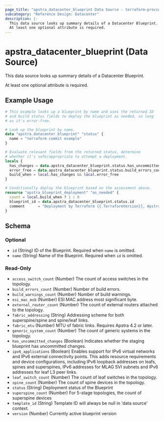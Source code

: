 ```yaml
---
page_title: "apstra_datacenter_blueprint Data Source - terraform-provider-apstra"
subcategory: "Reference Design: Datacenter"
description: |-
  This data source looks up summary details of a Datacenter Blueprint.
  At least one optional attribute is required.
---
```


# apstra_datacenter_blueprint (Data Source)

This data source looks up summary details of a Datacenter Blueprint.

At least one optional attribute is required.


## Example Usage

```terraform
# This example looks up a blueprint by name and uses the returned ID
# and build status fields to deploy the blueprint as needed, so long
# as it's error-free.

# Look up the blueprint by name.
data "apstra_datacenter_blueprint" "status" {
  name = "terraform commit example"
}

# Evaluate relevant fields from the returned status, determine
# whether it's safe/appropriate to attempt a deployment.
locals {
  has_changes = data.apstra_datacenter_blueprint.status.has_uncommitted_changes
  error_free = data.apstra_datacenter_blueprint.status.build_errors_count == 0
  build_when = local.has_changes && local.error_free
}

# Conditionally deploy the blueprint based on the assessment above.
resource "apstra_blueprint_deployment" "as_needed" {
  count = local.build_when ? 1 : 0
  blueprint_id = data.apstra_datacenter_blueprint.status.id
  comment      = "Deployment by Terraform {{.TerraformVersion}}, Apstra provider {{.ProviderVersion}}, User $USER."
}
```

<!-- schema generated by tfplugindocs -->
## Schema

### Optional

- `id` (String) ID of the Blueprint. Required when `name` is omitted.
- `name` (String) Name of the Blueprint. Required when `id` is omitted.

### Read-Only

- `access_switch_count` (Number) The count of access switches in the topology.
- `build_errors_count` (Number) Number of build errors.
- `build_warnings_count` (Number) Number of build warnings.
- `esi_mac_msb` (Number) ESI MAC address most significant byte.
- `external_router_count` (Number) The count of external routers attached to the topology.
- `fabric_addressing` (String) Addressing scheme for both superspine/spine and spine/leaf links.
- `fabric_mtu` (Number) MTU of fabric links. Requires Apstra 4.2 or later.
- `generic_system_count` (Number) The count of generic systems in the topology.
- `has_uncommitted_changes` (Boolean) Indicates whether the staging blueprint has uncommitted changes.
- `ipv6_applications` (Boolean) Enables support for IPv6 virtual networks and IPv6 external connectivity points. This adds resource requirements and device configurations, including IPv6 loopback addresses on leafs, spines and superspines, IPv6 addresses for MLAG SVI subnets and IPv6 addresses for leaf L3 peer links.
- `leaf_switch_count` (Number) The count of leaf switches in the topology.
- `spine_count` (Number) The count of spine devices in the topology.
- `status` (String) Deployment status of the Blueprint
- `superspine_count` (Number) For 5-stage topologies, the count of superspine devices
- `template_id` (String) Template ID will always be null in 'data source' context.
- `version` (Number) Currently active blueprint version
